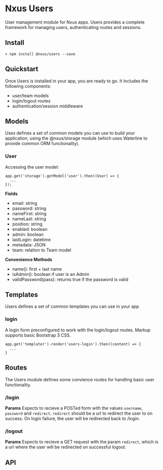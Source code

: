 # Nxus Users

User management module for Nxus apps.  Users provides a complete framework for managing users, authenticating routes and sessions.

## Install

    > npm install @nxus/users --save

## Quickstart

Once Users is installed in your app, you are ready to go.  It includes the following components:

-   user/team models
-   login/logout routes
-   authentication/session middleware

## Models

Uses defines a set of common models you can use to build your application, using the @nxus/storage module (which uses Waterline to provide common ORM functionality).

### User

Accessing the user model:

    app.get('storage').getModel('user').then((User) => {
      ...
    });

**Fields**

-   email: string
-   password: string
-   nameFirst: string
-   nameLast: string
-   position: string
-   enabled: boolean
-   admin: boolean
-   lastLogin: datetime
-   metadata: JSON
-   team: relation to Team model

**Convenience Methods**

-   name(): first + last name
-   isAdmin(): boolean if user is an Admin
-   validPassword(pass): returns true if the password is valid

## Templates

Users defines a set of common templates you can use in your app

### login

A login form preconfigured to work with the login/logout routes. Markup supports basic Bootstrap 3 CSS.

    app.get('templater').render('users-login').then((content) => {
      ...
    }

## Routes

The Users module defines some convience routes for handling basic user functionality.

### /login

**Params**
Expects to recieve a POSTed form with the values `username`, `password` and `redirect`. `redirect` should be a url to redirect the user to on success.  On login failure, the user will be redirected back to /login.

### /logout

**Params**
Expects to recieve a GET request with the param `redirect`, which is a url where the user will be redirected on successful logout.

## API
